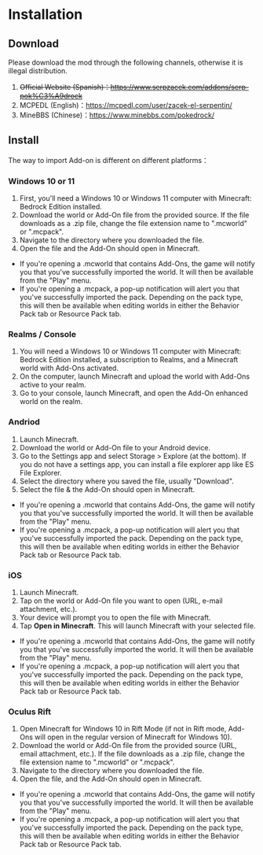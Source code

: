# Installation

## Download

Please download the mod through the following channels, otherwise it is illegal distribution.

1. ~~Official Website (Spanish)：<https://www.serpzacek.com/addons/serp-pok%C3%A9drock>~~
2. MCPEDL (English)：<https://mcpedl.com/user/zacek-el-serpentin/>
3. MineBBS (Chinese)：<https://www.minebbs.com/pokedrock/>

## Install

The way to import Add-on is different on different platforms：

### Windows 10 or 11
1. First, you'll need a Windows 10 or Windows 11 computer with Minecraft: Bedrock Edition installed.
1. Download the world or Add-On file from the provided source. If the file downloads as a .zip file, change the file extension name to ".mcworld" or ".mcpack".
1. Navigate to the directory where you downloaded the file.
1. Open the file and the Add-On should open in Minecraft.

- If you're opening a .mcworld that contains Add-Ons, the game will notify you that you've successfully imported the world. It will then be available from the "Play" menu.
- If you're opening a .mcpack, a pop-up notification will alert you that you've successfully imported the pack. Depending on the pack type, this will then be available when editing worlds in either the Behavior Pack tab or Resource Pack tab.

### Realms / Console
1. You will need a Windows 10 or Windows 11 computer with Minecraft: Bedrock Edition installed, a subscription to Realms, and a Minecraft world with Add-Ons activated.
1. On the computer, launch Minecraft and upload the world with Add-Ons active to your realm.
1. Go to your console, launch Minecraft, and open the Add-On enhanced world on the realm.

### Andriod
1. Launch Minecraft.
1. Download the world or Add-On file to your Android device.
1. Go to the Settings app and select Storage > Explore (at the bottom). If you do not have a settings app, you can install a file explorer app like ES File Explorer.
1. Select the directory where you saved the file, usually "Download".
1. Select the file & the Add-On should open in Minecraft.

- If you're opening a .mcworld that contains Add-Ons, the game will notify you that you've successfully imported the world. It will then be available from the "Play" menu.
- If you're opening a .mcpack, a pop-up notification will alert you that you've successfully imported the pack. Depending on the pack type, this will then be available when editing worlds in either the Behavior Pack tab or Resource Pack tab.

### iOS
1. Launch Minecraft.
2. Tap on the world or Add-On file you want to open (URL, e-mail attachment, etc.).
3. Your device will prompt you to open the file with Minecraft.
4. Tap **Open in Minecraft**. This will launch Minecraft with your selected file.

-  If you're opening a .mcworld that contains Add-Ons, the game will notify you that you've successfully imported the world. It will then be available from the "Play" menu.
-  If you're opening a .mcpack, a pop-up notification will alert you that you've successfully imported the pack. Depending on the pack type, this will then be available when editing worlds in either the Behavior Pack tab or Resource Pack tab.

### Oculus Rift
1. Open Minecraft for Windows 10 in Rift Mode (if not in Rift mode, Add-Ons will open in the regular version of Minecraft for Windows 10).
2. Download the world or Add-On file from the provided source (URL, email attachment, etc.). If the file downloads as a .zip file, change the file extension name to ".mcworld" or ".mcpack".
3. Navigate to the directory where you downloaded the file.
4. Open the file, and the Add-On should open in Minecraft.

-  If you're opening a .mcworld that contains Add-Ons, the game will notify you that you've successfully imported the world. It will then be available from the "Play" menu.
-  If you're opening a .mcpack, a pop-up notification will alert you that you've successfully imported the pack. Depending on the pack type, this will then be available when editing worlds in either the Behavior Pack tab or Resource Pack tab.